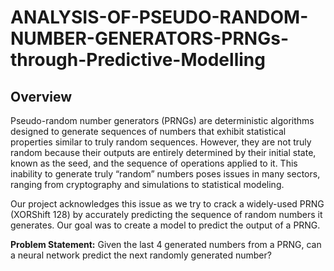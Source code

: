 # ANALYSIS-OF-PSEUDO-RANDOM-NUMBER-GENERATORS-PRNGs-through-Predictive-Modelling

## Overview
Pseudo-random number generators (PRNGs) are deterministic algorithms designed to generate sequences of numbers that exhibit statistical properties similar to truly random sequences. However, they are not truly random because their outputs are entirely determined by their initial state, known as the seed, and the sequence of operations applied to it. This inability to generate truly “random” numbers poses issues in many sectors, ranging from cryptography and simulations to statistical modeling. 

Our project acknowledges this issue as we try to crack a widely-used PRNG (XORShift 128) by accurately predicting the sequence of random numbers it generates. Our goal was to create a model to predict the output of a PRNG.

<b>Problem Statement:</b> Given the last 4 generated numbers from a PRNG, can a neural network predict the next randomly generated number?



